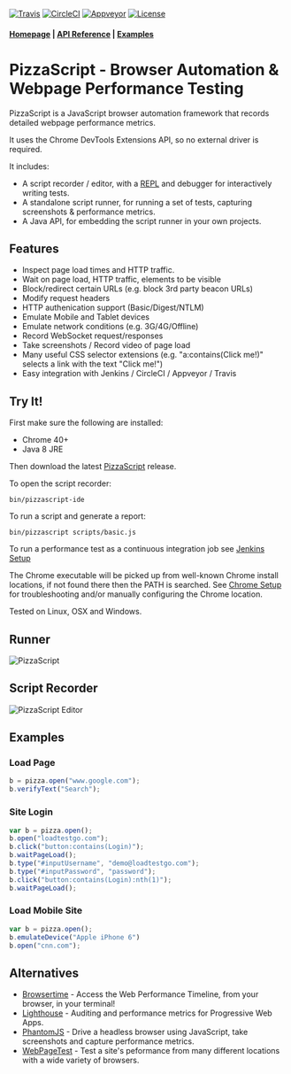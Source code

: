 [![Travis](https://travis-ci.org/loadtestgo/pizzascript.svg?branch=master)](https://travis-ci.org/loadtestgo/pizzascript)
[![CircleCI](https://circleci.com/gh/loadtestgo/pizzascript.svg?style=shield)](https://circleci.com/gh/loadtestgo/pizzascript)
[![Appveyor](https://ci.appveyor.com/api/projects/status/9tykv1ta0647gu77?svg=true)](https://ci.appveyor.com/project/loadtestgo/pizzascript)
[![License](https://img.shields.io/badge/licence-BSD--3--Clause-blue.svg)](https://github.com/loadtestgo/pizzascript/blob/master/LICENSE.BSD)

#### [Homepage](http://pizzascript.org) | [API Reference](http://pizzascript.org/api) | [Examples](https://github.com/loadtestgo/pizzascript/wiki/Examples)

# PizzaScript - Browser Automation & Webpage Performance Testing

PizzaScript is a JavaScript browser automation framework that records detailed webpage performance metrics.

It uses the Chrome DevTools Extensions API, so no external driver is required.

It includes:

- A script recorder / editor, with a [REPL](https://en.wikipedia.org/wiki/Read%E2%80%93eval%E2%80%93print_loop)
  and debugger for interactively writing tests.
- A standalone script runner, for running a set of tests, capturing screenshots & performance metrics.
- A Java API, for embedding the script runner in your own projects.

## Features

- Inspect page load times and HTTP traffic.
- Wait on page load, HTTP traffic, elements to be visible
- Block/redirect certain URLs (e.g. block 3rd party beacon URLs)
- Modify request headers
- HTTP authenication support (Basic/Digest/NTLM)
- Emulate Mobile and Tablet devices
- Emulate network conditions (e.g. 3G/4G/Offline)
- Record WebSocket request/responses
- Take screenshots / Record video of page load
- Many useful CSS selector extensions (e.g. "a:contains(Click me!)" selects a link with the
  text "Click me!")
- Easy integration with Jenkins / CircleCI / Appveyor / Travis

## Try It!

First make sure the following are installed:

+ Chrome 40+
+ Java 8 JRE

Then download the latest [PizzaScript](https://github.com/loadtestgo/pizzascript/releases/download/v0.2.8/pizzascript-0.2.8.zip) release.

To open the script recorder:

    bin/pizzascript-ide


To run a script and generate a report:

    bin/pizzascript scripts/basic.js


To run a performance test as a continuous integration job see [Jenkins Setup](https://github.com/loadtestgo/pizzascript/wiki/Jenkins-Setup)

The Chrome executable will be picked up from well-known Chrome install locations, if not found there then the PATH is searched.  See [Chrome Setup](https://github.com/loadtestgo/pizzascript/wiki/Chrome-Setup) for troubleshooting and/or manually configuring the Chrome location.

Tested on Linux, OSX and Windows.

## Runner

![PizzaScript](docs/cmdline.png)

## Script Recorder

![PizzaScript Editor](script-editor/script-record.gif)

## Examples

### Load Page

```javascript
b = pizza.open("www.google.com");
b.verifyText("Search");
```

### Site Login

```javascript
var b = pizza.open();
b.open("loadtestgo.com");
b.click("button:contains(Login)");
b.waitPageLoad();
b.type("#inputUsername", "demo@loadtestgo.com");
b.type("#inputPassword", "password");
b.click("button:contains(Login):nth(1)");
b.waitPageLoad();
```

### Load Mobile Site

```javascript
var b = pizza.open();
b.emulateDevice("Apple iPhone 6")
b.open("cnn.com");
```

## Alternatives

* [Browsertime](https://github.com/sitespeedio/browsertime) - Access the Web Performance Timeline, from your browser, in your terminal!
* [Lighthouse](https://github.com/GoogleChrome/lighthouse) - Auditing and performance metrics for Progressive Web Apps.
* [PhantomJS](http://phantomjs.org) - Drive a headless browser using JavaScript, take screenshots and capture performance metrics.
* [WebPageTest](https://www.webpagetest.org) - Test a site's peformance from many different locations with a wide variety of browsers.
